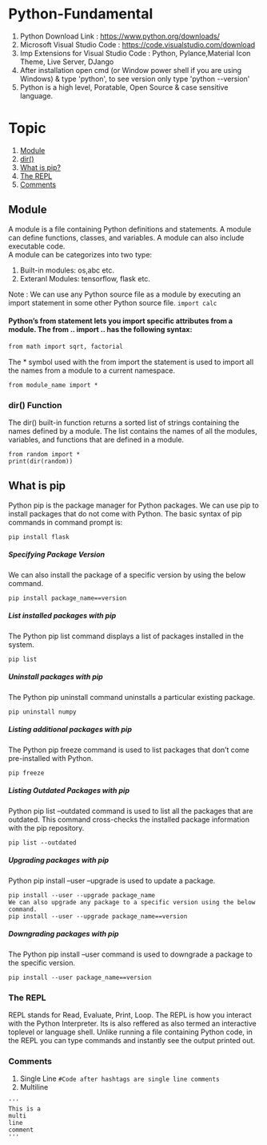 # Python-Fundamental


1. Python Download Link : https://www.python.org/downloads/
2. Microsoft Visual Studio Code : https://code.visualstudio.com/download
3. Imp Extensions for Visual Studio Code : Python, Pylance,Material Icon Theme, Live Server, DJango
4. After installation open cmd (or Window power shell if you are using Windows) & type 'python', to see version only type 'python --version'
5. Python is a high level, Poratable, Open Source & case sensitive language.


# Topic 
1. [Module](#Module)
2. [dir()](#dir()-Function)
3. [What is pip?](#What-is-pip)
4. [The REPL](#The-REPL)
5. [Comments](#Comments)


## Module
A module is a file containing Python definitions and statements. A module can define functions, classes, and variables. A module can also include executable code.  
A module can be categorizes into two type:
  1. Built-in modules: os,abc etc.
  2. Exteranl Modules: tensorflow, flask etc.

Note : We can use any Python source file as a module by executing an import statement in some other Python source file. 
```import calc```
#### Python’s from statement lets you import specific attributes from a module. The from .. import .. has the following syntax:
```diff
from math import sqrt, factorial
```
The * symbol used with the from import the statement is used to import all the names from a module to a current namespace.
```
from module_name import *
```
### dir() Function
The dir() built-in function returns a sorted list of strings containing the names defined by a module. The list contains the names of all the modules, variables, and functions that are defined in a module.
```
from random import *
print(dir(random))
```

## What is pip
Python pip is the package manager for Python packages. We can use pip to install packages that do not come with Python. The basic syntax of pip commands in command prompt is: 
```
pip install flask
```
##### Specifying Package Version
We can also install the package of a specific version by using the below command.
```
pip install package_name==version
```
##### List installed packages with pip
The Python pip list command displays a list of packages installed in the system. 
```
pip list
```
##### Uninstall packages with pip
The Python pip uninstall command uninstalls a particular existing package. 
```
pip uninstall numpy
```
##### Listing additional packages with pip
The Python pip freeze command is used to list packages that don’t come pre-installed with Python. 
```
pip freeze
```
##### Listing Outdated Packages with pip
Python pip list –outdated command is used to list all the packages that are outdated. This command cross-checks the installed package information with the pip repository.
```
pip list --outdated
```
##### Upgrading packages with pip
Python pip install –user –upgrade is used to update a package.
```
pip install --user --upgrade package_name
We can also upgrade any package to a specific version using the below command.
pip install --user --upgrade package_name==version
```
##### Downgrading packages with pip
The Python pip install –user command is used to downgrade a package to the specific version.
```
pip install --user package_name==version
```

### The REPL
REPL stands for Read, Evaluate, Print, Loop. The REPL is how you interact with the Python Interpreter. Its is also reffered as also termed an interactive toplevel or language shell. Unlike running a file containing Python code, in the REPL you can type commands and instantly see the output printed out.

### Comments 
1. Single Line ```#Code after hashtags are single line comments```
2. Multiline
```
'''
This is a 
multi
line 
comment
'''
```
